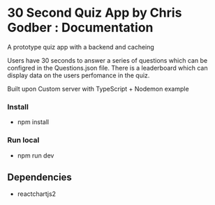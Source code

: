 # 30 Second Quiz App by Chris Godber : Documentation 
A prototype quiz app with a backend and cacheing

Users have 30 seconds to answer a series of questions which can be configred in the Questions.json file. There is a leaderboard which can display data on the users perfomance in the quiz.  

Built upon Custom server with TypeScript + Nodemon example

### Install 
- npm install 

### Run local 
- npm run dev

## Dependencies 
- reactchartjs2 
